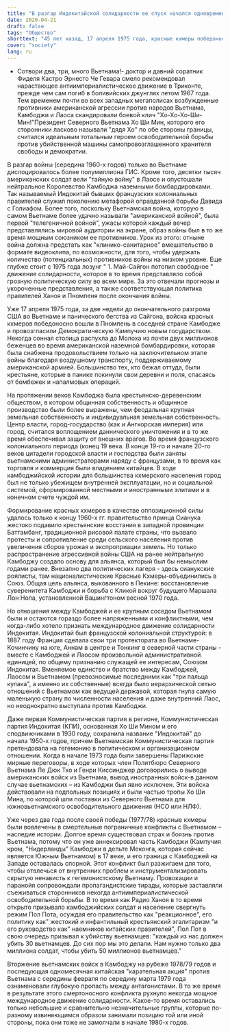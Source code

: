 ```yaml
---
title: "В разгар Индокитайской солидарности ее спуск начался одновременно"
date: 2020-04-21
draft: false
tags: "Общество"
shorttext: "45 лет назад, 17 апреля 1975 года, красные кхмеры победоносно вторглись в столицу Камбоджи Пномпень."
cover: "society"
lang: ru
---
```


- Сотвори два, три, много Вьетнама!- доктор и давний соратник Фиделя Кастро Эрнесто Че Гевара смело рекомендовал нарастающее антиимпериалистическое движение в Триконте, прежде чем сам погиб в боливийских джунглях летом 1967 года. Тем временем почти во всех западных мегаполисах возбужденные противники американской агрессии против народов Вьетнама, Камбоджи и Лаоса скандировали боевой клич "Хо-Хо-Хо-Ши-Мин!"Президент Северного Вьетнама Хо Ши Мин, которого его сторонники ласково называли "дядя Хо" по обе стороны границы, считался идеальным тотальным героем освободительной борьбы против убийственной машины самопровозглашенного хранителя свободы и демократии.

В разгар войны (середина 1960-х годов) только во Вьетнаме дислоцировалось более полумиллиона ГИС. Кроме того, десятки тысяч американских солдат вели "тайную войну" в Лаосе и опустошали нейтральное Королевство Камбоджа наземными бомбардировками. Так называемый Индокитай бывших французских колониальных правителей служил поколению метафорой оправданной борьбы Давида с Голиафом. Более того, поскольку Вьетнамская война, которую в самом Вьетнаме более удачно называли "американской войной", была первой "телегеничной войной", ужасы которой каждый вечер представлялись мировой аудитории на экране, образ войны был в то же время мощным союзником ее противников. Урок из этого: отныне война должна предстать как "клинико-санитарное" вмешательство в формате видеоклипа, по возможности, для того, чтобы удержать количество (потенциальных) противников войны на низком уровне. Еще глубже стоит с 1975 года лозунг " 1. Май-Сайгон потопил свободное " движение солидарности, которое в то время представляло собой грозную политическую силу во всем мире. За это отвечали прогнозы и укороченные представления, а также соответствующая политика правителей Ханоя и Пномпеня после окончания войны.

Уже 17 апреля 1975 года, за две недели до окончательного разгрома США во Вьетнаме и панического бегства из Сайгона, войска красных кхмеров победоносно вошли в Пномпень в соседней стране Камбодже и провозгласили Демократическую Кампучию новым государством. Некогда сонная столица распухла до Молоха из почти двух миллионов беженцев во время американской наземной бомбардировки, которая была снабжена продовольствием только на заключительном этапе войны благодаря воздушному транспорту, поддерживаемому американской армией. Большинство тех, кто бежал оттуда, были крестьяне, которые в панике покинули свои деревни и поля, спасаясь от бомбежек и напалмовых операций.

На протяжении веков Камбоджа была крестьянско-деревенским обществом, в котором общинная собственность и общинное производство были более выражены, чем феодальная крупная земельная собственность и индивидуальная земельная собственность. Центр власти, город-государство (как и Ангкорская империя) или город, считался воплощением даннического уничтожения и в то же время обеспечивал защиту от внешних врагов. Во время французского колониального периода (конец 19 века. В конце 19-го и начале 20-го веков цитадели городской власти и господства были заняты вьетнамскими администраторами наряду с французами, в то время как торговля и коммерция были владением китайцев. В ходе камбоджийской истории для большинства кхмерского населения город был не только убежищем внутренней эксплуатации, но и социальной системой, сформированной местными и иностранными элитами и в конечном счете чуждой им.

Формирование красных кхмеров в качестве оппозиционной силы удалось только к концу 1960-х гг. правительство принца Сианука жестоко подавило крестьянские восстания в западной провинции Баттамбанг, традиционной рисовой палате страны, что вызвало протесты и сопротивление среди сельского населения против увеличения сборов урожая и экспроприации земель. Но только распространение агрессивной войны США на ранее нейтральную Камбоджу создало основу для альянса, который был бы немыслим годами ранее. Внезапно два политических лагеря - здесь сианукские роялисты, там националистические Красные Кхмеры-объединились в Союз. Общая цель альянса, выкованного в Пекине: восстановление суверенитета Камбоджи и борьба с Кликой вокруг будущего Маршала Лон Нола, установленной Вашингтоном весной 1970 года.

Но отношения между Камбоджей и ее крупным соседом Вьетнамом были и остаются гораздо более напряженными и конфликтными, чем когда-либо хотело признать международное движение солидарности Индокитая. Индокитай был французской колониальной структурой: в 1887 году Франция сделала свои три протектората во Вьетнаме-Кочинчину на юге, Аннам в центре и Тонкинг в северной части страны - вместе с Камбоджей и Лаосом произвольной административной единицей, по общему признанию служащей ее интересам, Союзом Индокитая. Вменяемое единство и братство между Камбоджей, Лаосом и Вьетнамом (превозносимые последними как "три пальца кулака", а именно их собственные) всегда было иерархической сетью отношений с Вьетнамом как ведущей державой, которая гнула самую маленькую страну по численности населения и даже внутренний Лаос, но неоднократно выступала против Камбоджи.

Даже первая Коммунистическая партия в регионе, Коммунистическая партия Индокитая (КПИ), основанная Хо Ши Мином и его сподвижниками в 1930 году, сохранила название "Индокитай" до начала 1950-х годов, причем Вьетнамская Коммунистическая партия претендовала на гегемонию в политическом и организационном отношении. Когда в начале 1973 года были завершены Парижские мирные переговоры, в ходе которых член Политбюро Северного Вьетнама Ле Дюк Тхо и Генри Киссинджер договорились о выводе американских войск из Вьетнама, вывод иностранных войск-в данном случае вьетнамских – из Камбоджи был явно исключен. Эти войска действовали на подпольных позициях и были частью тропы Хо Ши Мина, по которой шли поставки из Северного Вьетнама для южновьетнамского освободительного движения (НСО или НЛФ).

Уже через два года после своей победы (1977/78) красные кхмеры были вовлечены в смертельные пограничные конфликты с Вьетнамом – наследие истории. Долгое время существовал страх и боязнь против Вьетнама, потому что он уже аннексировал часть Камбоджи (Кампучия кром, "Нидерланды" Камбоджи в дельте Меконга, которая сейчас является Южным Вьетнамом) в 17 веке, и его граница с Камбоджей на Западе оставалась спорной. Этот конфликт был разжигаем для того, чтобы отвлечься от внутренних проблем и инструментализировать скрытую ненависть к гегемонистскому Вьетнаму. Провокации и паранойя сопровождали пропагандистские тирады, которые заставляли съеживаться сторонников некогда антиимпериалистической освободительной борьбы. В то время как Радио Ханоя в то время открыто призывало камбоджийских солдат и население свергнуть режим Пол Пота, осуждая его правительство как "реакционное", его политику как" жестокий и инфантильный крестьянский эгалитаризм "и его руководство как" наемников китайских правителей", Пол Пот в свою очередь призывал к убийству вьетнамцев: "каждый из нас должен убить 30 вьетнамцев. До сих пор мы это делали. Нам нужно только два миллиона солдат, чтобы убить 50 миллионов вьетнамцев."

Вторжение вьетнамских войск в Камбоджу на рубеже 1978/79 годов и последующая одномесячная китайская "карательная акция" против Вьетнама с середины февраля по середину марта 1979 года ознаменовали глубокую пропасть между антагонистами. В то же время в результате этого смертоносного конфликта рухнуло некогда мощное международное движение солидарности. Какое-то время оставались только небольшие и сравнительно незначительные группы, которые по-разному извиняющимся образом занимали позицию той или иной стороны, пока они тоже не замолчали в начале 1980-х годов.
